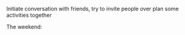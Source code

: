 Initiate conversation with friends, 
try to invite people over
plan some activities together



The weekend: 